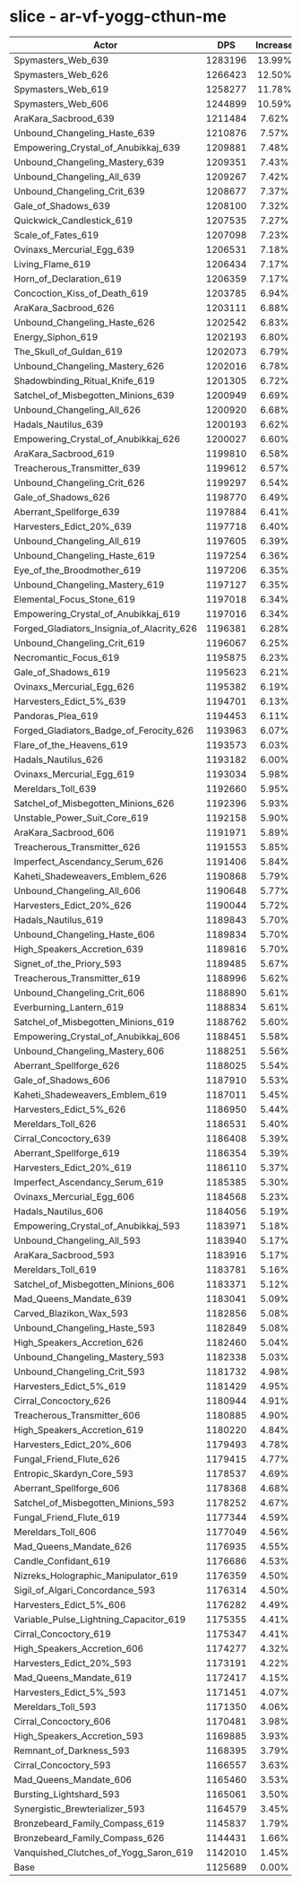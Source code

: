 # slice - ar-vf-yogg-cthun-me
| Actor | DPS | Increase |
|---|:---:|:---:|
|Spymasters_Web_639|1283196|13.99%|
|Spymasters_Web_626|1266423|12.50%|
|Spymasters_Web_619|1258277|11.78%|
|Spymasters_Web_606|1244899|10.59%|
|AraKara_Sacbrood_639|1211484|7.62%|
|Unbound_Changeling_Haste_639|1210876|7.57%|
|Empowering_Crystal_of_Anubikkaj_639|1209881|7.48%|
|Unbound_Changeling_Mastery_639|1209351|7.43%|
|Unbound_Changeling_All_639|1209267|7.42%|
|Unbound_Changeling_Crit_639|1208677|7.37%|
|Gale_of_Shadows_639|1208100|7.32%|
|Quickwick_Candlestick_619|1207535|7.27%|
|Scale_of_Fates_619|1207098|7.23%|
|Ovinaxs_Mercurial_Egg_639|1206531|7.18%|
|Living_Flame_619|1206434|7.17%|
|Horn_of_Declaration_619|1206359|7.17%|
|Concoction_Kiss_of_Death_619|1203785|6.94%|
|AraKara_Sacbrood_626|1203111|6.88%|
|Unbound_Changeling_Haste_626|1202542|6.83%|
|Energy_Siphon_619|1202193|6.80%|
|The_Skull_of_Guldan_619|1202073|6.79%|
|Unbound_Changeling_Mastery_626|1202016|6.78%|
|Shadowbinding_Ritual_Knife_619|1201305|6.72%|
|Satchel_of_Misbegotten_Minions_639|1200949|6.69%|
|Unbound_Changeling_All_626|1200920|6.68%|
|Hadals_Nautilus_639|1200193|6.62%|
|Empowering_Crystal_of_Anubikkaj_626|1200027|6.60%|
|AraKara_Sacbrood_619|1199810|6.58%|
|Treacherous_Transmitter_639|1199612|6.57%|
|Unbound_Changeling_Crit_626|1199297|6.54%|
|Gale_of_Shadows_626|1198770|6.49%|
|Aberrant_Spellforge_639|1197884|6.41%|
|Harvesters_Edict_20%_639|1197718|6.40%|
|Unbound_Changeling_All_619|1197605|6.39%|
|Unbound_Changeling_Haste_619|1197254|6.36%|
|Eye_of_the_Broodmother_619|1197206|6.35%|
|Unbound_Changeling_Mastery_619|1197127|6.35%|
|Elemental_Focus_Stone_619|1197018|6.34%|
|Empowering_Crystal_of_Anubikkaj_619|1197016|6.34%|
|Forged_Gladiators_Insignia_of_Alacrity_626|1196381|6.28%|
|Unbound_Changeling_Crit_619|1196067|6.25%|
|Necromantic_Focus_619|1195875|6.23%|
|Gale_of_Shadows_619|1195623|6.21%|
|Ovinaxs_Mercurial_Egg_626|1195382|6.19%|
|Harvesters_Edict_5%_639|1194701|6.13%|
|Pandoras_Plea_619|1194453|6.11%|
|Forged_Gladiators_Badge_of_Ferocity_626|1193963|6.07%|
|Flare_of_the_Heavens_619|1193573|6.03%|
|Hadals_Nautilus_626|1193182|6.00%|
|Ovinaxs_Mercurial_Egg_619|1193034|5.98%|
|Mereldars_Toll_639|1192660|5.95%|
|Satchel_of_Misbegotten_Minions_626|1192396|5.93%|
|Unstable_Power_Suit_Core_619|1192158|5.90%|
|AraKara_Sacbrood_606|1191971|5.89%|
|Treacherous_Transmitter_626|1191553|5.85%|
|Imperfect_Ascendancy_Serum_626|1191406|5.84%|
|Kaheti_Shadeweavers_Emblem_626|1190868|5.79%|
|Unbound_Changeling_All_606|1190648|5.77%|
|Harvesters_Edict_20%_626|1190044|5.72%|
|Hadals_Nautilus_619|1189843|5.70%|
|Unbound_Changeling_Haste_606|1189834|5.70%|
|High_Speakers_Accretion_639|1189816|5.70%|
|Signet_of_the_Priory_593|1189485|5.67%|
|Treacherous_Transmitter_619|1188996|5.62%|
|Unbound_Changeling_Crit_606|1188890|5.61%|
|Everburning_Lantern_619|1188834|5.61%|
|Satchel_of_Misbegotten_Minions_619|1188762|5.60%|
|Empowering_Crystal_of_Anubikkaj_606|1188451|5.58%|
|Unbound_Changeling_Mastery_606|1188251|5.56%|
|Aberrant_Spellforge_626|1188025|5.54%|
|Gale_of_Shadows_606|1187910|5.53%|
|Kaheti_Shadeweavers_Emblem_619|1187011|5.45%|
|Harvesters_Edict_5%_626|1186950|5.44%|
|Mereldars_Toll_626|1186531|5.40%|
|Cirral_Concoctory_639|1186408|5.39%|
|Aberrant_Spellforge_619|1186354|5.39%|
|Harvesters_Edict_20%_619|1186110|5.37%|
|Imperfect_Ascendancy_Serum_619|1185385|5.30%|
|Ovinaxs_Mercurial_Egg_606|1184568|5.23%|
|Hadals_Nautilus_606|1184056|5.19%|
|Empowering_Crystal_of_Anubikkaj_593|1183971|5.18%|
|Unbound_Changeling_All_593|1183940|5.17%|
|AraKara_Sacbrood_593|1183916|5.17%|
|Mereldars_Toll_619|1183781|5.16%|
|Satchel_of_Misbegotten_Minions_606|1183371|5.12%|
|Mad_Queens_Mandate_639|1183041|5.09%|
|Carved_Blazikon_Wax_593|1182856|5.08%|
|Unbound_Changeling_Haste_593|1182849|5.08%|
|High_Speakers_Accretion_626|1182460|5.04%|
|Unbound_Changeling_Mastery_593|1182338|5.03%|
|Unbound_Changeling_Crit_593|1181732|4.98%|
|Harvesters_Edict_5%_619|1181429|4.95%|
|Cirral_Concoctory_626|1180944|4.91%|
|Treacherous_Transmitter_606|1180885|4.90%|
|High_Speakers_Accretion_619|1180220|4.84%|
|Harvesters_Edict_20%_606|1179493|4.78%|
|Fungal_Friend_Flute_626|1179415|4.77%|
|Entropic_Skardyn_Core_593|1178537|4.69%|
|Aberrant_Spellforge_606|1178368|4.68%|
|Satchel_of_Misbegotten_Minions_593|1178252|4.67%|
|Fungal_Friend_Flute_619|1177344|4.59%|
|Mereldars_Toll_606|1177049|4.56%|
|Mad_Queens_Mandate_626|1176935|4.55%|
|Candle_Confidant_619|1176686|4.53%|
|Nizreks_Holographic_Manipulator_619|1176359|4.50%|
|Sigil_of_Algari_Concordance_593|1176314|4.50%|
|Harvesters_Edict_5%_606|1176282|4.49%|
|Variable_Pulse_Lightning_Capacitor_619|1175355|4.41%|
|Cirral_Concoctory_619|1175347|4.41%|
|High_Speakers_Accretion_606|1174277|4.32%|
|Harvesters_Edict_20%_593|1173191|4.22%|
|Mad_Queens_Mandate_619|1172417|4.15%|
|Harvesters_Edict_5%_593|1171451|4.07%|
|Mereldars_Toll_593|1171350|4.06%|
|Cirral_Concoctory_606|1170481|3.98%|
|High_Speakers_Accretion_593|1169885|3.93%|
|Remnant_of_Darkness_593|1168395|3.79%|
|Cirral_Concoctory_593|1166557|3.63%|
|Mad_Queens_Mandate_606|1165460|3.53%|
|Bursting_Lightshard_593|1165061|3.50%|
|Synergistic_Brewterializer_593|1164579|3.45%|
|Bronzebeard_Family_Compass_619|1145837|1.79%|
|Bronzebeard_Family_Compass_626|1144431|1.66%|
|Vanquished_Clutches_of_Yogg_Saron_619|1142010|1.45%|
|Base|1125689|0.00%|
